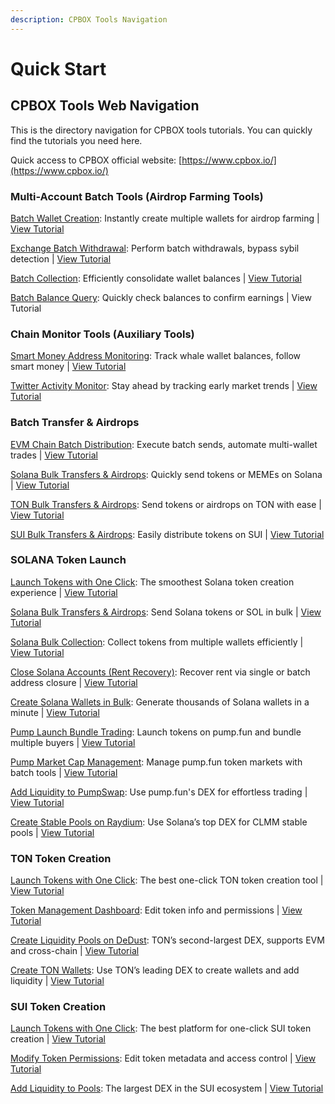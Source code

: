 ```yaml
---
description: CPBOX Tools Navigation
---
```


# Quick Start

## CPBOX Tools Web Navigation

This is the directory navigation for CPBOX tools tutorials. You can quickly find the tutorials you need here.

Quick access to CPBOX official website: [https://www.cpbox.io/](https://www.cpbox.io/)

### Multi-Account Batch Tools (Airdrop Farming Tools)

[Batch Wallet Creation](https://www.cpbox.io/batch/generate-wallet): Instantly create multiple wallets for airdrop farming | [View Tutorial](xiao-bai-bi-kan-xi-lie/pi-liang-di-zhi-sheng-cheng.md)

[Exchange Batch Withdrawal](https://www.cpbox.io/exchange/withdraw): Perform batch withdrawals, bypass sybil detection | [View Tutorial](shi-yong-gong-ju/jiao-yi-suo-pi-liang-ti-bi.md)

[Batch Collection](https://www.cpbox.io/batch/collection): Efficiently consolidate wallet balances | [View Tutorial](pi-liang-gong-ju/pi-liang-gui-ji.md)

[Batch Balance Query](https://www.cpbox.io/batch/check-balance): Quickly check balances to confirm earnings | View Tutorial

### Chain Monitor Tools (Auxiliary Tools)

[Smart Money Address Monitoring](https://www.cpbox.io/balance/monitor): Track whale wallet balances, follow smart money | [View Tutorial](shi-yong-gong-ju/yuejian-kong.md)

[Twitter Activity Monitor](https://www.cpbox.io/cn/twitter/group): Stay ahead by tracking early market trends | [View Tutorial](shi-yong-gong-ju/twitter-jian-kong.md)

### Batch Transfer & Airdrops

[EVM Chain Batch Distribution](https://www.cpbox.io/cn/batch/send-token): Execute batch sends, automate multi-wallet trades | [View Tutorial](pi-liang-gong-ju/pi-liang-fa-song.md)

[Solana Bulk Transfers & Airdrops](https://www.cpbox.io/cn/solana/batch/send): Quickly send tokens or MEMEs on Solana | [View Tutorial](lian-gong-ju/solana-gong-ju/solana-pi-liang-zhuan-zhang-kong-tou-fa-song.md)

[TON Bulk Transfers & Airdrops](https://www.cpbox.io/cn/ton/batch-send-token): Send tokens or airdrops on TON with ease | [View Tutorial](lian-gong-ju/ton-gong-ju/ton-pi-liang-zhuan-zhang-kong-tou-fa-song.md)

[SUI Bulk Transfers & Airdrops](https://www.cpbox.io/cn/sui/batch-send-token): Easily distribute tokens on SUI | [View Tutorial](lian-gong-ju/sui-gong-ju/sui-pi-liang-fa-song-kong-tou-fa-song.md)

### SOLANA Token Launch

[Launch Tokens with One Click](https://docs.cpbox.io/solana-gong-ju/solana-yi-jian-fa-bi.html): The smoothest Solana token creation experience | [View Tutorial](solana-gong-ju/solana-yi-jian-fa-bi.md)

[Solana Bulk Transfers & Airdrops](https://www.cpbox.io/cn/solana/batch/send): Send Solana tokens or SOL in bulk | [View Tutorial](lian-gong-ju/solana-gong-ju/solana-pi-liang-zhuan-zhang-kong-tou-fa-song.md)

[Solana Bulk Collection](https://www.cpbox.io/cn/solana/batch/collection): Collect tokens from multiple wallets efficiently | [View Tutorial](lian-gong-ju/solana-gong-ju/solana-pi-liang-gui-ji.md)

[Close Solana Accounts (Rent Recovery)](https://www.cpbox.io/cn/solana/close-account): Recover rent via single or batch address closure | [View Tutorial](solana-gong-ju/solana-guan-bi-di-zhi-zu-jin-hui-shou.md)

[Create Solana Wallets in Bulk](https://www.cpbox.io/cn/batch/generate-wallet): Generate thousands of Solana wallets in a minute | [View Tutorial](lian-gong-ju/solana-gong-ju/solana-qian-bao-pi-liang-chuang-jian.md)

[Pump Launch Bundle Trading](https://www.cpbox.io/cn/solana/pump/publish): Launch tokens on pump.fun and bundle multiple buyers | [View Tutorial](solana-gong-ju/pump-kai-pan-he-bing-mai-ru.md)

[Pump Market Cap Management](https://www.cpbox.io/cn/solana/bmm?id=3): Manage pump.fun token markets with batch tools | [View Tutorial](solana-gong-ju/pump-shi-zhi-guan-li.md)

[Add Liquidity to PumpSwap](https://swap.pump.fun/?input=So11111111111111111111111111111111111111112): Use pump.fun's DEX for effortless trading | [View Tutorial](lian-gong-ju/solana-gong-ju/pumpswap-liu-dong-xing-tian-jia.md)

[Create Stable Pools on Raydium](https://raydium.io/liquidity-pools/): Use Solana’s top DEX for CLMM stable pools | [View Tutorial](lian-gong-ju/solana-gong-ju/raydium-tian-jia-liu-dong-xing-wen-ding-chi-chuang-jian.md)

### TON Token Creation

[Launch Tokens with One Click](https://www.cpbox.io/cn/ton/token/publish): The best one-click TON token creation tool | [View Tutorial](ton-tools/create-tokens-with-one-click.md)

[Token Management Dashboard](https://www.cpbox.io/cn/ton/token/manage): Edit token info and permissions | [View Tutorial](ton-lian-gong-ju/ton-dai-bi-guan-li.md)

[Create Liquidity Pools on DeDust](https://dedust.io/): TON’s second-largest DEX, supports EVM and cross-chain | [View Tutorial](ton-lian-gong-ju/ton-liu-dong-xing-chi-chuang-jian-dedust-jiao-cheng.md)

[Create TON Wallets](https://ston.fi/): Use TON’s leading DEX to create wallets and add liquidity | [View Tutorial](ton-lian-gong-ju/ton-qian-bao-chuang-jian-jiao-cheng.md)

### SUI Token Creation

[Launch Tokens with One Click](https://www.cpbox.io/sui/token/publish): The best platform for one-click SUI token creation | [View Tutorial](sui-lian-gong-ju/sui-yi-jian-fa-bi.md)

[Modify Token Permissions](https://www.cpbox.io/sui/token/manage): Edit token metadata and access control | [View Tutorial](sui-lian-gong-ju/sui-dai-bi-quan-xian-xiu-gai.md)

[Add Liquidity to Pools](https://www.cetus.zone/): The largest DEX in the SUI ecosystem | [View Tutorial](sui-lian-gong-ju/sui-liu-dong-xing-chi-tian-jia.md)
